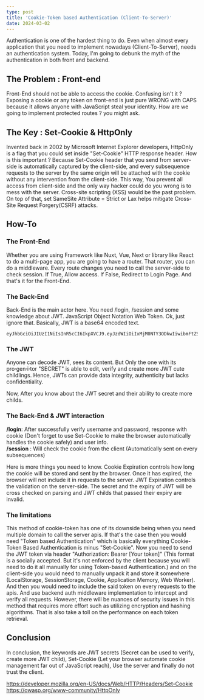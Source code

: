 ```yaml
---
type: post
title: 'Cookie-Token based Authentication (Client-To-Server)'
date: 2024-03-02
---
```


Authentication is one of the hardest thing to do. Even when almost every application that you need to implement nowadays (Client-To-Server), needs an authentication system.
Today, I'm going to debunk the myth of the authentication in both front and backend.

## The Problem : Front-end

Front-End should not be able to access the cookie. Confusing isn't it ? Exposing a cookie or any token on front-end is just pure WRONG with CAPS because it allows anyone with JavaScript steal your identity. How are we going to implement protected routes ? you might ask.

## The Key : Set-Cookie & HttpOnly

Invented back in 2002 by Microsoft Internet Explorer developers, HttpOnly is a flag that you could set inside "Set-Cookie" HTTP response header.
How is this important ? Because Set-Cookie header that you send from server-side is automatically captured by the client-side, and every subsequence requests to the server by the same origin will be attached with the cookie without any intervention from the client-side.
This way, You prevent all access from client-side and the only way hacker could do you wrong is to mess with the server. Cross-site scripting (XSS) would be the past problem. On top of that, set SameSite Attribute = Strict or Lax helps mitigate Cross-Site Request Forgery(CSRF) attacks.

## How-To

### The Front-End

Whether you are using Framework like Nuxt, Vue, Next or library like React to do a multi-page app, you are going to have a router.
That router, you can do a middleware. Every route changes you need to call the server-side to check session. If True, Allow access. If False, Redirect to Login Page. And that's it for the Front-End.

### The Back-End

Back-End is the main actor here. You need /login, /session and some knowledge about JWT.
JavaScript Object Notation Web Token. Ok, just ignore that. Basically, JWT is a base64 encoded text.

```
eyJhbGciOiJIUzI1NiIsInR5cCI6IkpXVCJ9.eyJzdWIiOiIxMjM0NTY3ODkwIiwibmFtZSI6IkpvaG4gRG9lIiwiaWF0IjoxNTE2MjM5MDIyfQ.SflKxwRJSMeKKF2QT4fwpMeJf36POk6yJV_adQssw5c
```

### The JWT

Anyone can decode JWT, sees its content. But Only the one with its pro·gen·i·tor "SECRET" is able to edit, verify and create more JWT cute childlings. Hence, JWTs can provide data integrity, authenticity but lacks confidentiality.

Now, After you know about the JWT secret and their ability to create more childs.

### The Back-End & JWT interaction

**/login**: After successfully verify username and password, response with cookie (Don't forget to use Set-Cookie to make the browser automatically handles the cookie safely) and user info.
<br>
**/session** : Will check the cookie from the client (Automatically sent on every subsequences)

Here is more things you need to know. Cookie Expiration controls how long the cookie will be stored and sent by the browser. Once it has expired, the browser will not include it in requests to the server. JWT Expiration controls the validation on the server-side. The secret and the expiry of JWT will be cross checked on parsing and JWT childs that passed their expiry are invalid.

### The limitations

This method of cookie-token has one of its downside being when you need multiple domain to call the server apis. If that's the case then you would need "Token based Authentication" which is basically everything Cookie-Token Based Authentication is minus "Set-Cookie". Now you need to send the JWT token via header "Authorization: Bearer [Your token]" (This format is a socially accepted. But it's not enforced by the client because you will need to do it all manually for using Token-based Authentication.) and on the client-side you would need to manually unpack it and store it somewhere (LocalStorage, SessionStorage, Cookie, Application Memory, Web Worker). And then you would need to include the said token on every requests to the apis. And use backend auth middleware implementation to intercept and verify all requests. However, there will be nuances of security issues in this method that requires more effort such as utilizing encryption and hashing algorithms. That is also take a toll on the performance on each token retrieval.

## Conclusion

In conclusion, the keywords are JWT secrets (Secret can be used to verify, create more JWT child), Set-Cookie (Let your browser automate cookie management far out of JavaScript reach), Use the server and finally do not trust the client.<br>

<https://developer.mozilla.org/en-US/docs/Web/HTTP/Headers/Set-Cookie>
<https://owasp.org/www-community/HttpOnly>
